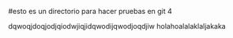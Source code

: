 #esto es un directorio para hacer pruebas en git
4

dqwoqjdoqjodjqiodwjiqjidqwodijqwodjoqdjiw
holahoalalaklaljakaka